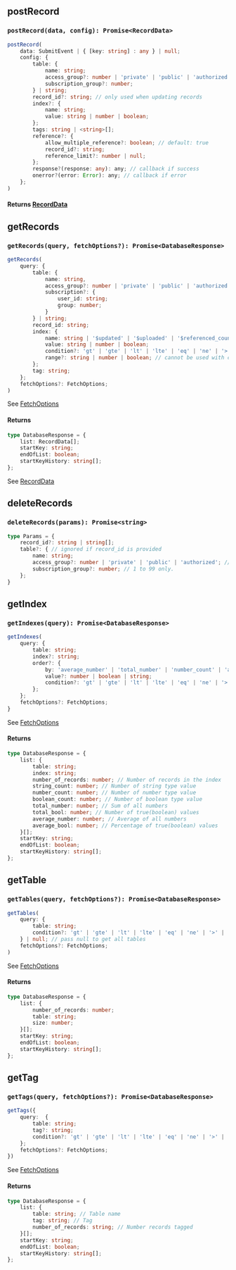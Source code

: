 ## postRecord

### `postRecord(data, config): Promise<RecordData>`

```ts
postRecord(
    data: SubmitEvent | { [key: string] : any } | null;
    config: {
        table: {
            name: string;
            access_group?: number | 'private' | 'public' | 'authorized';  // 0 to 99 if using number. Default: 'public'
            subscription_group?: number;
        } | string;
        record_id?: string; // only used when updating records
        index?: {
            name: string; 
            value: string | number | boolean;
        };
        tags: string | <string>[];
        reference?: {
            allow_multiple_reference?: boolean; // default: true
            record_id?: string;
            reference_limit?: number | null;
        };
        response?(response: any): any; // callback if success
        onerror?(error: Error): any; // callback if error
    };
)
```
#### Returns [RecordData](/data-types/#recorddata)

## getRecords

### `getRecords(query, fetchOptions?): Promise<DatabaseResponse>`

```ts
getRecords(
    query: {
        table: {
            name: string,
            access_group?: number | 'private' | 'public' | 'authorized'; // 0 to 99 if using number. Default: 'public'
            subscription?: {
                user_id: string;
                group: number;
            }
        } | string;
        record_id: string;
        index: {
            name: string | '$updated' | '$uploaded' | '$referenced_count' | '$user_id';
            value: string | number | boolean;
            condition?: 'gt' | 'gte' | 'lt' | 'lte' | 'eq' | 'ne' | '>' | '>=' | '<' | '<=' | '=' | '!='; // cannot be used with range. Default: '='
            range?: string | number | boolean; // cannot be used with condition
        };
        tag: string;
    };
    fetchOptions?: FetchOptions;
)
```

See [FetchOptions](/data-types/#fetch-options)

#### Returns <!-- DatabaseResponse -->

```ts
type DatabaseResponse = {
    list: RecordData[];
    startKey: string;
    endOfList: boolean;
    startKeyHistory: string[];
};
```
See [RecordData](/data-types/#recorddata)

## deleteRecords

### `deleteRecords(params): Promise<string>`

```ts
type Params = {
    record_id?: string | string[];
    table?: { // ignored if record_id is provided
        name: string;
        access_group?: number | 'private' | 'public' | 'authorized'; // Default = 'public'
        subscription_group?: number; // 1 to 99 only.
    };
}
```

## getIndex

### `getIndexes(query): Promise<DatabaseResponse>`

```ts
getIndexes(
    query: {
        table: string;
        index?: string;
        order?: {
            by: 'average_number' | 'total_number' | 'number_count' | 'average_bool' | 'total_bool' | 'bool_count' | 'string_count' | 'index_name';
            value?: number | boolean | string;
            condition?: 'gt' | 'gte' | 'lt' | 'lte' | 'eq' | 'ne' | '>' | '>=' | '<' | '<=' | '=' | '!=';
        };
    };
    fetchOptions?: FetchOptions;
}
```

See [FetchOptions](/data-types/#fetch-options)

#### Returns

```ts
type DatabaseResponse = {
    list: {
        table: string;
        index: string;
        number_of_records: number; // Number of records in the index
        string_count: number; // Number of string type value
        number_count: number; // Number of number type value
        boolean_count: number; // Number of boolean type value
        total_number: number; // Sum of all numbers
        total_bool: number; // Number of true(boolean) values
        average_number: number; // Average of all numbers
        average_bool: number; // Percentage of true(boolean) values
    }[];
    startKey: string;
    endOfList: boolean;
    startKeyHistory: string[];
};
```

## getTable

### `getTables(query, fetchOptions?): Promise<DatabaseResponse>`

```ts
getTables(
    query: {
        table: string;
        condition?: 'gt' | 'gte' | 'lt' | 'lte' | 'eq' | 'ne' | '>' | '>=' | '<' | '<=' | '=' | '!=';
    } | null; // pass null to get all tables
    fetchOptions?: FetchOptions;
)
```

See [FetchOptions](/data-types/#fetch-options)

#### Returns

```ts
type DatabaseResponse = {
    list: {
        number_of_records: number; 
        table: string; 
        size: number;
    }[];
    startKey: string;
    endOfList: boolean;
    startKeyHistory: string[];
};
```

## getTag

### `getTags(query, fetchOptions?): Promise<DatabaseResponse>`

```ts
getTags({
    query:  {
        table: string;
        tag?: string;
        condition?: 'gt' | 'gte' | 'lt' | 'lte' | 'eq' | 'ne' | '>' | '>=' | '<' | '<=' | '=' | '!=';
    };
    fetchOptions?: FetchOptions;
})
```

See [FetchOptions](/data-types/#fetch-options)

#### Returns

```ts
type DatabaseResponse = {
    list: {
        table: string; // Table name
        tag: string; // Tag
        number_of_records: string; // Number records tagged
    }[];
    startKey: string;
    endOfList: boolean;
    startKeyHistory: string[];
};
```